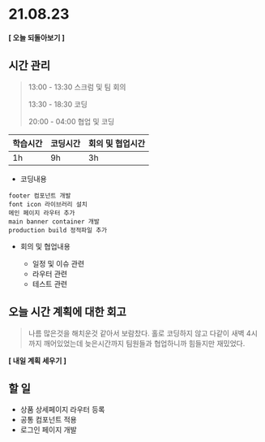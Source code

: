 # 21.08.23

**[ 오늘 되돌아보기 ]**

## 시간 관리

> 13:00 - 13:30 스크럼 및 팀 회의
>
> 13:30 - 18:30 코딩
>
> 20:00 - 04:00 협업 및 코딩

| 학습시간 | 코딩시간 | 회의 및 협업시간 |
| -------- | -------- | ---------------- |
| 1h       | 9h       | 3h               |



- 코딩내용

```
footer 컴포넌트 개발
font icon 라이브러리 설치
메인 페이지 라우터 추가
main banner container 개발
production build 정적파일 추가
```



- 회의 및 협업내용

  - 일정 및 이슈 관련
  - 라우터 관련
  - 테스트 관련

  

## 오늘 시간 계획에 대한 회고

> 나름 많은것을 해치운것 같아서 보람찼다. 홀로 코딩하지 않고 다같이 새벽 4시까지 깨어있었는데 늦은시간까지 팀원들과 협업하니까 힘들지만 재밌었다.



**[ 내일 계획 세우기 ]**

## 할 일

* 상품 상세페이지 라우터 등록
* 공통 컴포넌트 적용
* 로그인 페이지 개발